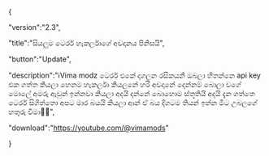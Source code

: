 {

 "version":"2.3",

 "title":"සියලුම ටෙරර් හැකර්ලාගේ අවදානය පිනිසයි",

 "button":"Update",

 "description":"ℹ️Vima modz
ටෙරර් එකේ දගලන රසිකයනි ඔබලා හිතන්නෙ api key එක ගත්ත කියලා හෙනම හැකර්ලා කියලනේ හරි අවදානේ දෙන්නම් බොලා වගේ මොලේ අමරු ඇවුන් ඉන්නවා කියලා අදයි දන්නේ බොහොම ස්තූතියි අදයි දැන ගත්තෙ ටෙරර් සිගිත්තො අපට මාර බයයි කියලා ආන් ඒ බය දිගටම තියන් ඉන්න මීට උබලගේ හතුරු විමා🤣🤣",

 "download":"https://youtube.com/@vimamods"

}
